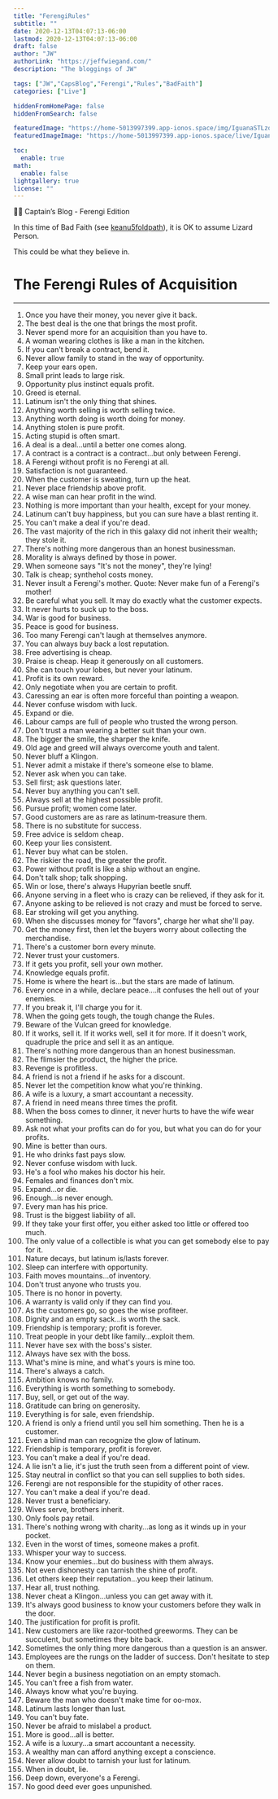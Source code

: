 ```yaml
---
title: "FerengiRules"
subtitle: ""
date: 2020-12-13T04:07:13-06:00
lastmod: 2020-12-13T04:07:13-06:00
draft: false
author: "JW"
authorLink: "https://jeffwiegand.com/"
description: "The bloggings of JW"

tags: ["JW","CapsBlog","Ferengi","Rules","BadFaith"]
categories: ["Live"]

hiddenFromHomePage: false
hiddenFromSearch: false

featuredImage: "https://home-5013997399.app-ionos.space/img/IguanaSTLzoo.png"
featuredImageImage: "https://home-5013997399.app-ionos.space/live/IguanaSTLzoo.png"

toc:
  enable: true
math:
  enable: false
lightgallery: true
license: ""
---
```


🏴‍☠️ Captain’s Blog - Ferengi Edition

In this time of Bad Faith (see [keanu5foldpath](http://electroponics.com/jwblog/2020/07/keanu5foldpath/)), it is OK to assume Lizard Person.

This could be what they believe in.

<!--more-->

# The Ferengi Rules of Acquisition

----

1.  Once you have their money, you never give it back.
2.  The best deal is the one that brings the most profit.
3.  Never spend more for an acquisition than you have to.
4.  A woman wearing clothes is like a man in the kitchen.
5.  If you can't break a contract, bend it.
6.  Never allow family to stand in the way of opportunity.
7.  Keep your ears open.
8.  Small print leads to large risk.
9.  Opportunity plus instinct equals profit.
10.  Greed is eternal.
11.  Latinum isn't the only thing that shines.
12.  Anything worth selling is worth selling twice.
13.  Anything worth doing is worth doing for money.
14.  Anything stolen is pure profit.
15.  Acting stupid is often smart.
16.  A deal is a deal...until a better one comes along.
17.  A contract is a contract is a contract...but only between Ferengi.
18.  A Ferengi without profit is no Ferengi at all.
19.  Satisfaction is not guaranteed.
20.  When the customer is sweating, turn up the heat.
21.  Never place friendship above profit.
22.  A wise man can hear profit in the wind.
23.  Nothing is more important than your health, except for your money.
24.  Latinum can't buy happiness, but you can sure have a blast renting it.
25.  You can't make a deal if you're dead.
26.  The vast majority of the rich in this galaxy did not inherit their wealth; they stole it.
27.  There's nothing more dangerous than an honest businessman.
28.  Morality is always defined by those in power.
29.  When someone says "It's not the money", they're lying!
30.  Talk is cheap; synthehol costs money.
31.  Never insult a Ferengi's mother. Quote: Never make fun of a Ferengi's mother!
32.  Be careful what you sell. It may do exactly what the customer expects.
33.  It never hurts to suck up to the boss.
34.  War is good for business.
35.  Peace is good for business.
36.  Too many Ferengi can't laugh at themselves anymore.
37.  You can always buy back a lost reputation.
38.  Free advertising is cheap.
39.  Praise is cheap. Heap it generously on all customers.
40.  She can touch your lobes, but never your latinum.
41.  Profit is its own reward.
42.  Only negotiate when you are certain to profit.
43.  Caressing an ear is often more forceful than pointing a weapon.
44.  Never confuse wisdom with luck.
45.  Expand or die.
46.  Labour camps are full of people who trusted the wrong person.
47.  Don't trust a man wearing a better suit than your own.
48.  The bigger the smile, the sharper the knife.
49.  Old age and greed will always overcome youth and talent.
50.  Never bluff a Klingon.
51.  Never admit a mistake if there's someone else to blame.
52.  Never ask when you can take.
53.  Sell first; ask questions later.
54.  Never buy anything you can't sell.
55.  Always sell at the highest possible profit.
56.  Pursue profit; women come later.
57.  Good customers are as rare as latinum-treasure them.
58.  There is no substitute for success.
59.  Free advice is seldom cheap.
60.  Keep your lies consistent.
61.  Never buy what can be stolen.
62.  The riskier the road, the greater the profit.
63.  Power without profit is like a ship without an engine.
64.  Don't talk shop; talk shopping.
65.  Win or lose, there's always Hupyrian beetle snuff.
66.  Anyone serving in a fleet who is crazy can be relieved, if they ask for it.
67.  Anyone asking to be relieved is not crazy and must be forced to serve.
68.  Ear stroking will get you anything.
69.  When she discusses money for "favors", charge her what she'll pay.
70.  Get the money first, then let the buyers worry about collecting the merchandise.
71.  There's a customer born every minute.
72.  Never trust your customers.
73.  If it gets you profit, sell your own mother.
74.  Knowledge equals profit.
75.  Home is where the heart is...but the stars are made of latinum.
76.  Every once in a while, declare peace....it confuses the hell out of your enemies.
77.  If you break it, I'll charge you for it.
78.  When the going gets tough, the tough change the Rules.
79.  Beware of the Vulcan greed for knowledge.
80.  If it works, sell it. If it works well, sell it for more. If it doesn't work, quadruple the price and sell it as an antique.
81.  There's nothing more dangerous than an honest businessman.
82.  The flimsier the product, the higher the price.
83.  Revenge is profitless.
84.  A friend is not a friend if he asks for a discount.
85.  Never let the competition know what you're thinking.
86.  A wife is a luxury, a smart accountant a necessity.
87.  A friend in need means three times the profit.
88.  When the boss comes to dinner, it never hurts to have the wife wear something.
89.  Ask not what your profits can do for you, but what you can do for your profits.
90.  Mine is better than ours.
91.  He who drinks fast pays slow.
92.  Never confuse wisdom with luck.
93.  He's a fool who makes his doctor his heir.
94.  Females and finances don't mix.
95.  Expand...or die.
97.  Enough...is never enough.
98.  Every man has his price.
99.  Trust is the biggest liability of all.
100.  If they take your first offer, you either asked too little or offered too much.
101.  The only value of a collectible is what you can get somebody else to pay for it.
102.  Nature decays, but latinum is/lasts forever.
103.  Sleep can interfere with opportunity.
104.  Faith moves mountains...of inventory.
105.  Don't trust anyone who trusts you.
106.  There is no honor in poverty.
107.  A warranty is valid only if they can find you.
108.  As the customers go, so goes the wise profiteer.
109.  Dignity and an empty sack...is worth the sack.
110.  Friendship is temporary; profit is forever.
111.  Treat people in your debt like family...exploit them.
112.  Never have sex with the boss's sister.
113.  Always have sex with the boss.
115.  What's mine is mine, and what's yours is mine too.
116.  There's always a catch.
117.  Ambition knows no family.
118.  Everything is worth something to somebody.
119.  Buy, sell, or get out of the way.
120.  Gratitude can bring on generosity.
121.  Everything is for sale, even friendship.
122.  A friend is only a friend until you sell him something. Then he is a customer.
123.  Even a blind man can recognize the glow of latinum.
124.  Friendship is temporary, profit is forever.
125.  You can't make a deal if you're dead.
126.  A lie isn't a lie, it's just the truth seen from a different point of view.
127.  Stay neutral in conflict so that you can sell supplies to both sides.
128.  Ferengi are not responsible for the stupidity of other races.
129.  You can't make a deal if you're dead.
135.  Never trust a beneficiary.
139.  Wives serve, brothers inherit.
141.  Only fools pay retail.
144.  There's nothing wrong with charity...as long as it winds up in your pocket.
162.  Even in the worst of times, someone makes a profit.
168.  Whisper your way to success.
177.  Know your enemies...but do business with them always.
181.  Not even dishonesty can tarnish the shine of profit.
189.  Let others keep their reputation...you keep their latinum.
190.  Hear all, trust nothing.
192.  Never cheat a Klingon...unless you can get away with it.
194.  It's always good business to know your customers before they walk in the door.
202.  The justification for profit is profit.
203.  New customers are like razor-toothed greeworms. They can be succulent, but sometimes they bite back.
208.  Sometimes the only thing more dangerous than a question is an answer.
211.  Employees are the rungs on the ladder of success. Don't hesitate to step on them.
214.  Never begin a business negotiation on an empty stomach.
217.  You can't free a fish from water.
218.  Always know what you're buying.
223.  Beware the man who doesn't make time for oo-mox.
229.  Latinum lasts longer than lust.
236.  You can't buy fate.
239.  Never be afraid to mislabel a product.
242.  More is good...all is better.
255.  A wife is a luxury...a smart accountant a necessity.
261.  A wealthy man can afford anything except a conscience.
263.  Never allow doubt to tarnish your lust for latinum.
266.  When in doubt, lie.
284.  Deep down, everyone's a Ferengi.
285.  No good deed ever goes unpunished.
